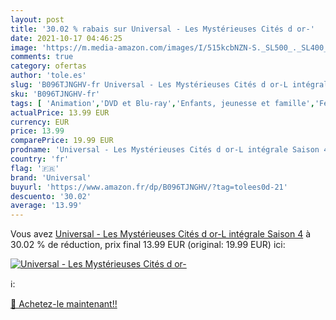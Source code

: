 ```yaml
---
layout: post
title: '30.02 % rabais sur Universal - Les Mystérieuses Cités d or-'
date: 2021-10-17 04:46:25
image: 'https://m.media-amazon.com/images/I/515kcbNZN-S._SL500_._SL400_.jpg'
comments: true
category: ofertas
author: 'tole.es'
slug: 'B096TJNGHV-fr Universal - Les Mystérieuses Cités d or-L intégrale Saison 4'
sku: 'B096TJNGHV-fr'
tags: [ 'Animation','DVD et Blu-ray','Enfants, jeunesse et famille','Featured Categories','Films','Séries TV','universal', ]
actualPrice: 13.99 EUR
currency: EUR
price: 13.99
comparePrice: 19.99 EUR
prodname: 'Universal - Les Mystérieuses Cités d or-L intégrale Saison 4'
country: 'fr'
flag: '🇫🇷'
brand: 'Universal'
buyurl: 'https://www.amazon.fr/dp/B096TJNGHV/?tag=tolees0d-21'
descuento: '30.02'
average: '13.99'
---
```


Vous avez [Universal - Les Mystérieuses Cités d or-L intégrale Saison 4](https://www.amazon.fr/dp/B096TJNGHV/?tag=tolees0d-21)  à  30.02 % de réduction, prix final  13.99 EUR (original: 19.99 EUR) ici:

[![Universal - Les Mystérieuses Cités d or-](https://m.media-amazon.com/images/I/515kcbNZN-S._SL500_._SL400_.jpg)](https://www.amazon.fr/dp/B096TJNGHV/?tag=tolees0d-21)

ℹ️:


[🛒 Achetez-le maintenant!!](https://www.amazon.fr/dp/B096TJNGHV/?tag=tolees0d-21)
